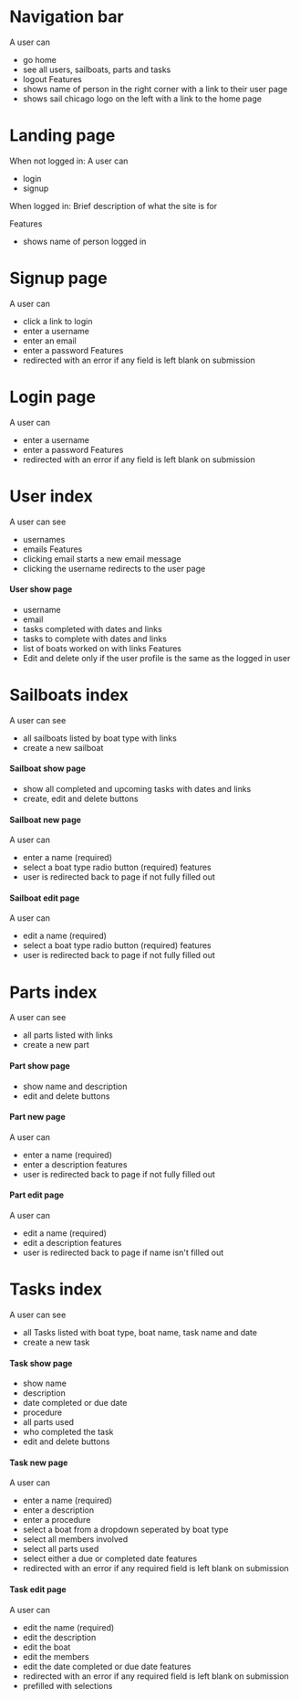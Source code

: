 # Navigation bar
A user can
- go home
- see all users, sailboats, parts and tasks
- logout
Features
- shows name of person in the right corner with a link to their user page
- shows sail chicago logo on the left with a link to the home page

# Landing page
When not logged in:
A user can
- login
- signup

When logged in:
Brief description of what the site is for

Features
- shows name of person logged in

# Signup page
A user can
- click a link to login
- enter a username
- enter an email
- enter a password
Features
- redirected with an error if any field is left blank on submission

# Login page
A user can
- enter a username
- enter a password
Features
- redirected with an error if any field is left blank on submission

# User index #
A user can see
- usernames
- emails
Features
- clicking email starts a new email message
- clicking the username redirects to the user page

#### User show page ####
- username
- email
- tasks completed with dates and links
- tasks to complete with dates and links
- list of boats worked on with links
Features
- Edit and delete only if the user profile is the same as the logged in user

# Sailboats index #
A user can see 
- all sailboats listed by boat type with links
- create a new sailboat

#### Sailboat show page ####
- show all completed and upcoming tasks with dates and links
- create, edit and delete buttons

#### Sailboat new page ####
A user can
- enter a name (required)
- select a boat type radio button (required)
features
- user is redirected back to page if not fully filled out

#### Sailboat edit page ####
A user can
- edit a name (required)
- select a boat type radio button (required)
features
- user is redirected back to page if not fully filled out

# Parts index #
A user can see 
- all parts listed with links
- create a new part

#### Part show page ####
- show name and description
- edit and delete buttons

#### Part new page ####
A user can
- enter a name (required)
- enter a description
features
- user is redirected back to page if not fully filled out

#### Part edit page ####
A user can
- edit a name (required)
- edit a description
features
- user is redirected back to page if name isn't filled out

# Tasks index #
A user can see 
- all Tasks listed with boat type, boat name, task name and date
- create a new task

#### Task show page ####
- show name 
- description
- date completed or due date
- procedure
- all parts used
- who completed the task
- edit and delete buttons

#### Task new page ####
A user can
- enter a name (required)
- enter a description
- enter a procedure
- select a boat from a dropdown seperated by boat type
- select all members involved
- select all parts used
- select either a due or completed date
features
- redirected with an error if any required field is left blank on submission

#### Task edit page ####
A user can
- edit the name (required)
- edit the description
- edit the boat
- edit the members
- edit the date completed or due date
features
- redirected with an error if any required field is left blank on submission
- prefilled with selections